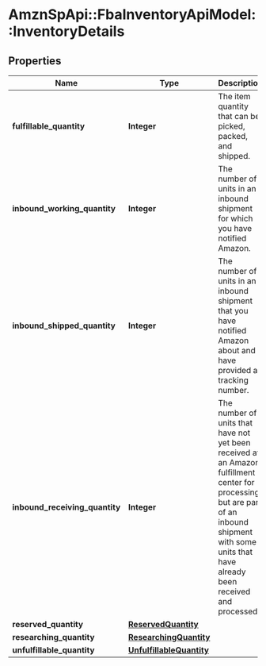 # AmznSpApi::FbaInventoryApiModel::InventoryDetails

## Properties
Name | Type | Description | Notes
------------ | ------------- | ------------- | -------------
**fulfillable_quantity** | **Integer** | The item quantity that can be picked, packed, and shipped. | [optional] 
**inbound_working_quantity** | **Integer** | The number of units in an inbound shipment for which you have notified Amazon. | [optional] 
**inbound_shipped_quantity** | **Integer** | The number of units in an inbound shipment that you have notified Amazon about and have provided a tracking number. | [optional] 
**inbound_receiving_quantity** | **Integer** | The number of units that have not yet been received at an Amazon fulfillment center for processing, but are part of an inbound shipment with some units that have already been received and processed. | [optional] 
**reserved_quantity** | [**ReservedQuantity**](ReservedQuantity.md) |  | [optional] 
**researching_quantity** | [**ResearchingQuantity**](ResearchingQuantity.md) |  | [optional] 
**unfulfillable_quantity** | [**UnfulfillableQuantity**](UnfulfillableQuantity.md) |  | [optional] 

